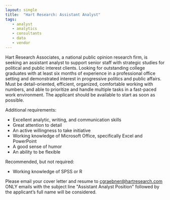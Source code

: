 ```yaml
---
layout: single
title:  "Hart Research: Assistant Analyst"
tags:
   - analyst
   - analytics
   - consultants
   - data
   - vendor
---
```


Hart Research Associates, a national public opinion research firm, is seeking an assistant analyst to support senior staff with strategic studies for political and public interest clients. Looking for outstanding college graduates with at least six months of experience in a professional office setting and demonstrated interest in progressive politics and public affairs. Must be detail-oriented, efficient, organized, comfortable working with numbers, and able to prioritize and handle multiple tasks in a fast-paced work environment. The applicant should be available to start as soon as possible.

Additional requirements:
* Excellent analytic, writing, and communication skills
* Great attention to detail
* An active willingness to take initiative
* Working knowledge of Microsoft Office, specifically Excel and PowerPoint
* A good sense of humor
* An ability to be flexible

Recommended, but not required:
* Working knowledge of SPSS or R

Please email your cover letter and resume to cgraebner@hartresearch.com ONLY emails with the subject line "Assistant Analyst Position" followed by the applicant’s full name will be considered.
